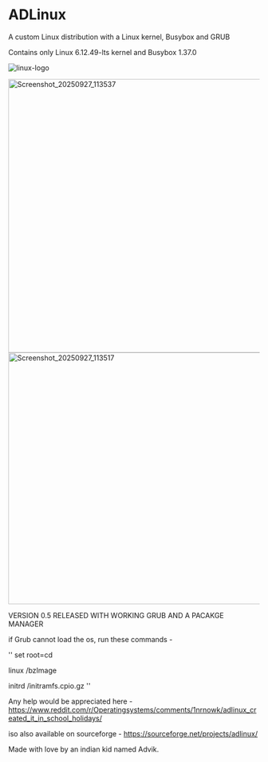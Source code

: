 # ADLinux
A custom Linux distribution with a Linux kernel, Busybox and GRUB

Contains only Linux 6.12.49-lts kernel and Busybox 1.37.0 

![linux-logo](https://github.com/user-attachments/assets/1089a523-5eb2-4c4f-825b-d35486214542)

<img width="787" height="548" alt="Screenshot_20250927_113537" src="https://github.com/user-attachments/assets/71a48c9b-2c60-4df0-9223-91e4a95a2002" />
<img width="771" height="504" alt="Screenshot_20250927_113517" src="https://github.com/user-attachments/assets/30071187-abd4-4d4b-93e0-da2fa3c1b212" />

VERSION 0.5 RELEASED WITH
WORKING GRUB AND A PACAKGE MANAGER  

if Grub cannot load the os, run these commands - 

''
set root=cd

linux /bzImage

initrd /initramfs.cpio.gz 
''

Any help would be appreciated here - https://www.reddit.com/r/Operatingsystems/comments/1nrnowk/adlinux_created_it_in_school_holidays/

iso also available on sourceforge - https://sourceforge.net/projects/adlinux/

Made with love by an indian kid named Advik.
